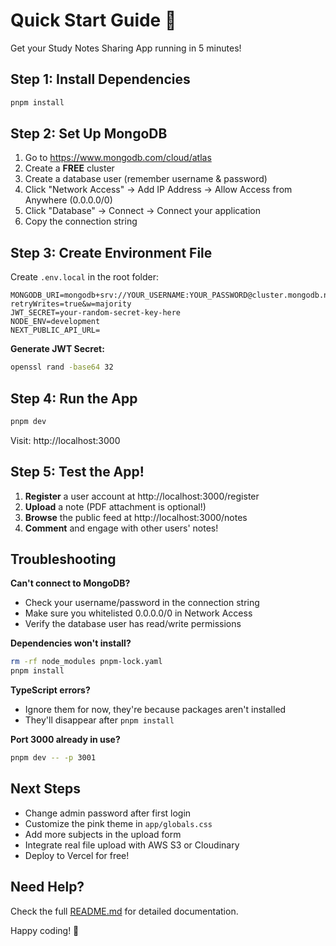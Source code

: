 # Quick Start Guide 🚀

Get your Study Notes Sharing App running in 5 minutes!

## Step 1: Install Dependencies

```bash
pnpm install
```

## Step 2: Set Up MongoDB

1. Go to https://www.mongodb.com/cloud/atlas
2. Create a **FREE** cluster
3. Create a database user (remember username & password)
4. Click "Network Access" → Add IP Address → Allow Access from Anywhere (0.0.0.0/0)
5. Click "Database" → Connect → Connect your application
6. Copy the connection string

## Step 3: Create Environment File

Create `.env.local` in the root folder:

```env
MONGODB_URI=mongodb+srv://YOUR_USERNAME:YOUR_PASSWORD@cluster.mongodb.net/studynotes?retryWrites=true&w=majority
JWT_SECRET=your-random-secret-key-here
NODE_ENV=development
NEXT_PUBLIC_API_URL=
```

**Generate JWT Secret:**
```bash
openssl rand -base64 32
```

## Step 4: Run the App

```bash
pnpm dev
```

Visit: http://localhost:3000

## Step 5: Test the App!

1. **Register** a user account at http://localhost:3000/register
2. **Upload** a note (PDF attachment is optional!)
3. **Browse** the public feed at http://localhost:3000/notes
4. **Comment** and engage with other users' notes!

## Troubleshooting

**Can't connect to MongoDB?**
- Check your username/password in the connection string
- Make sure you whitelisted 0.0.0.0/0 in Network Access
- Verify the database user has read/write permissions

**Dependencies won't install?**
```bash
rm -rf node_modules pnpm-lock.yaml
pnpm install
```

**TypeScript errors?**
- Ignore them for now, they're because packages aren't installed
- They'll disappear after `pnpm install`

**Port 3000 already in use?**
```bash
pnpm dev -- -p 3001
```

## Next Steps

- Change admin password after first login
- Customize the pink theme in `app/globals.css`
- Add more subjects in the upload form
- Integrate real file upload with AWS S3 or Cloudinary
- Deploy to Vercel for free!

## Need Help?

Check the full [README.md](./README.md) for detailed documentation.

Happy coding! 💖
